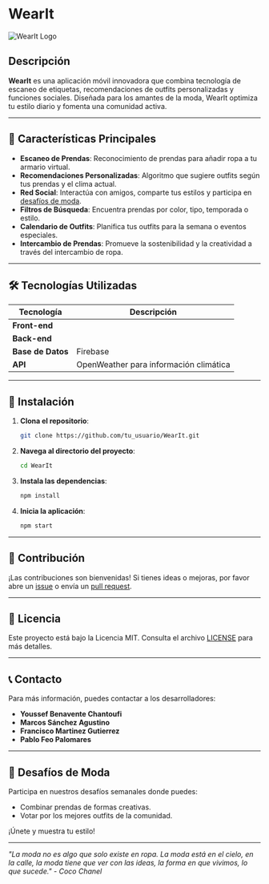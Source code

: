 # WearIt

![WearIt Logo](ruta/a/tu/logo.png) <!-- Asegúrate de incluir la ruta correcta a tu logo -->

## Descripción
**WearIt** es una aplicación móvil innovadora que combina tecnología de escaneo de etiquetas, recomendaciones de outfits personalizadas y funciones sociales. Diseñada para los amantes de la moda, WearIt optimiza tu estilo diario y fomenta una comunidad activa.

---

## 🌟 Características Principales
- **Escaneo de Prendas**: Reconocimiento de prendas para añadir ropa a tu armario virtual.
- **Recomendaciones Personalizadas**: Algoritmo que sugiere outfits según tus prendas y el clima actual.
- **Red Social**: Interactúa con amigos, comparte tus estilos y participa en [desafíos de moda](#desafíos-de-moda).
- **Filtros de Búsqueda**: Encuentra prendas por color, tipo, temporada o estilo.
- **Calendario de Outfits**: Planifica tus outfits para la semana o eventos especiales.
- **Intercambio de Prendas**: Promueve la sostenibilidad y la creatividad a través del intercambio de ropa.

---

## 🛠️ Tecnologías Utilizadas
| Tecnología       | Descripción                            |
|------------------|----------------------------------------|
| **Front-end**    |                                        |
| **Back-end**     |                                        |
| **Base de Datos**| Firebase                               |
| **API**          | OpenWeather para información climática |

---

## 🚀 Instalación
1. **Clona el repositorio**:
   ```bash
   git clone https://github.com/tu_usuario/WearIt.git
   ```
2. **Navega al directorio del proyecto**:
   ```bash
   cd WearIt
   ```
3. **Instala las dependencias**:
   ```bash
   npm install
   ```
4. **Inicia la aplicación**:
   ```bash
   npm start
   ```

---

## 🤝 Contribución
¡Las contribuciones son bienvenidas! Si tienes ideas o mejoras, por favor abre un [issue](https://github.com/tu_usuario/WearIt/issues) o envía un [pull request](https://github.com/tu_usuario/WearIt/pulls).

---

## 📄 Licencia
Este proyecto está bajo la Licencia MIT. Consulta el archivo [LICENSE](LICENSE) para más detalles.

---

## 📞 Contacto
Para más información, puedes contactar a los desarrolladores:
- **Youssef Benavente Chantoufi**
- **Marcos Sánchez Agustino**
- **Francisco Martinez Gutierrez**
- **Pablo Feo Palomares**

---

## 🎉 Desafíos de Moda
Participa en nuestros desafíos semanales donde puedes:
- Combinar prendas de formas creativas.
- Votar por los mejores outfits de la comunidad.

¡Únete y muestra tu estilo!

---

*"La moda no es algo que solo existe en ropa. La moda está en el cielo, en la calle, la moda tiene que ver con las ideas, la forma en que vivimos, lo que sucede." - Coco Chanel*
